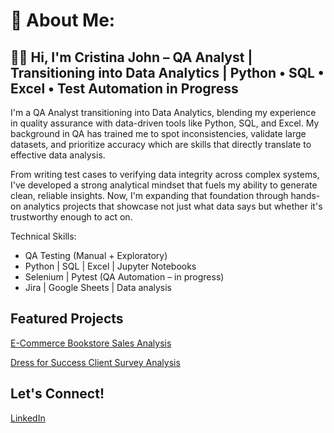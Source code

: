 # 💫 About Me:

## 👋🏿 Hi, I'm Cristina John – QA Analyst | Transitioning into Data Analytics | Python • SQL • Excel • Test Automation in Progress


I'm a QA Analyst transitioning into Data Analytics, blending my experience in quality assurance with data-driven tools like Python, SQL, and Excel. My background in QA has trained me to spot inconsistencies, validate large datasets, and prioritize accuracy which are skills that directly translate to effective data analysis. 

From writing test cases to verifying data integrity across complex systems, I've developed a strong analytical mindset that fuels my ability to generate clean, reliable insights. Now, I'm expanding that foundation through hands-on analytics projects that showcase not just what data says but whether it's trustworthy enough to act on.


Technical Skills: 
- QA Testing (Manual + Exploratory)
- Python | SQL | Excel | Jupyter Notebooks
- Selenium | Pytest (QA Automation – in progress)
- Jira | Google Sheets | Data analysis

## Featured Projects 
[E-Commerce Bookstore Sales Analysis](https://github.com/cristina-j/E-Commerce-Bookstore-Sales-Analysis)

[Dress for Success Client Survey Analysis]([https://github.com/cristina-j/Sauce-Demo-Login-Flow](https://github.com/cristina-j/Dress-for-Success-Client-Survey-Analysis))

## Let's Connect! 

[LinkedIn](https://linkedin.com/in/cristinajohn)
